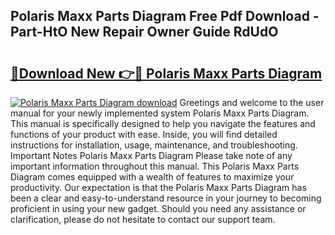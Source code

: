 ## Polaris Maxx Parts Diagram Free Pdf Download - Part-HtO New Repair Owner Guide RdUdO

# <h2><a href="http://dfkv8w.blite.top/?on=Polaris+Maxx+Parts+Diagram">🔗Download New 👉🔴 Polaris Maxx Parts Diagram</a></h2>

[![Polaris Maxx Parts Diagram download](https://i.imgur.com/lujVjoI.png)](http://dfkv8w.blite.top/?on=Polaris+Maxx+Parts+Diagram)
Greetings and welcome to the user manual for your newly implemented system Polaris Maxx Parts Diagram. This manual is specifically designed to help you navigate the features and functions of your product with ease. Inside, you will find detailed instructions for installation, usage, maintenance, and troubleshooting. Important Notes Polaris Maxx Parts Diagram Please take note of any important information throughout this manual. This Polaris Maxx Parts Diagram comes equipped with a wealth of features to maximize your productivity. Our expectation is that the Polaris Maxx Parts Diagram has been a clear and easy-to-understand resource in your journey to becoming proficient in using your new gadget. Should you need any assistance or clarification, please do not hesitate to contact our support team.
